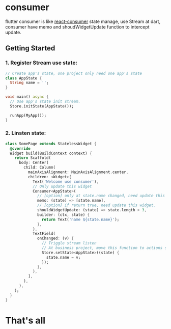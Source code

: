 # consumer

flutter consumer is like [react-consumer](https://github.com/ymzuiku/react-consumer) state manage, use Stream at dart, consumer have memo and shoudWidgetUpdate function to intercept update.

## Getting Started

### 1. Register Stream use state:

```dart
// Create app's state, one project only need one app's state
class AppState {
  String name = '';
}

void main() async {
  // Use app's state init stream.
  Store.initState(AppState());

  runApp(MyApp());
}

```

### 2. Linsten state:

```dart
class SomePage extends StatelessWidget {
  @override
  Widget build(BuildContext context) {
    return Scaffold(
      body: Center(
        child: Column(
          mainAxisAlignment: MainAxisAlignment.center,
          children: <Widget>[
            Text('Welcome use consumer'),
            // Only update this widget
            Consumer<AppState>(
              // [option] only at state.name changed, need update this widget.
              memo: (state) => [state.name],
              // [option] if return true, need update this widget.
              shouldWidgetUpdate: (state) => state.length > 3,
              builder: (ctx, state) {
                return Text('name ${state.name}');
              },
            ),
            TextField(
              onChanged: (v) {
                // Triggle stream listen
                // At business project, move this function to actions scripts fold, please.
                Store.setState<AppState>((state) {
                  state.name = v;
                });
              },
            ),
          ],
        ),
      ),
    );
  }
}
```

# That's all

